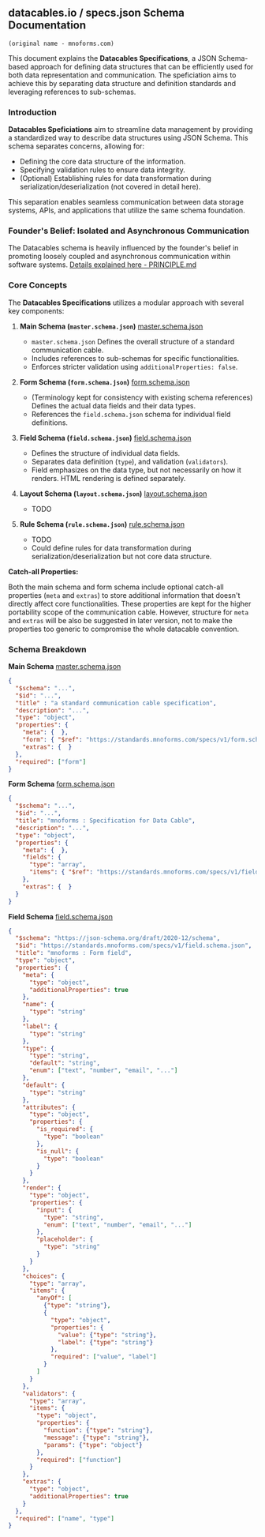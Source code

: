 ## datacables.io / specs.json Schema Documentation
`(original name - mnoforms.com)`

This document explains the **Datacables Specifications**, a JSON Schema-based approach for defining data structures that can be efficiently used for both data representation and communication. The speficiation aims to achieve this by separating data structure and definition standards and leveraging references to sub-schemas.

### Introduction

**Datacables Speficiations** aim to streamline data management by providing a standardized way to describe data structures using JSON Schema. This schema separates concerns, allowing for:

* Defining the core data structure of the information.
* Specifying validation rules to ensure data integrity.
* (Optional) Establishing rules for data transformation during serialization/deserialization (not covered in detail here).

This separation enables seamless communication between data storage systems, APIs, and applications that utilize the same schema foundation.

### Founder's Belief: Isolated and Asynchronous Communication
The Datacables schema is heavily influenced by the founder's belief in promoting loosely coupled and asynchronous communication within software systems. 
[Details explained here - PRINCIPLE.md](.project/docs/PRINCIPLE.md)

### Core Concepts

The **Datacables Specifications**  utilizes a modular approach with several key components:

1. **Main Schema (`master.schema.json`)** [master.schema.json](https://standards.mnoforms.com/specs/v1/master.schema.json)
    * `master.schema.json` Defines the overall structure of a standard communication cable.
    * Includes references to sub-schemas for specific functionalities.
    * Enforces stricter validation using `additionalProperties: false`.

2. **Form Schema (`form.schema.json`)** [form.schema.json](https://standards.mnoforms.com/specs/v1/form.schema.json)
    * (Terminology kept for consistency with existing schema references) Defines the actual data fields and their data types.
    * References the `field.schema.json` schema for individual field definitions.

3. **Field Schema (`field.schema.json`)** [field.schema.json](https://standards.mnoforms.com/specs/v1/field.schema.json)
    * Defines the structure of individual data fields.
    * Separates data definition (`type`), and validation (`validators`).
    * Field emphasizes on the data type, but not necessarily on how it renders. HTML rendering is defined separately.

4. **Layout Schema (`layout.schema.json`)** [layout.schema.json](https://standards.mnoforms.com/specs/v1/layout.schema.json)
    * TODO    
    
5. **Rule Schema (`rule.schema.json`)** [rule.schema.json](https://standards.mnoforms.com/specs/v1/rule.schema.json)
    * TODO 
    * Could define rules for data transformation during serialization/deserialization but not core data structure.

**Catch-all Properties:**

Both the main schema and form schema include optional catch-all properties (`meta` and `extras`) to store additional information that doesn't directly affect core functionalities.
These properties are kept for the higher portability scope of the communication cable. However, structure for `meta` and `extras` will be also be suggested in later version, not to make the properties too generic to compromise the whole datacable convention.

### Schema Breakdown

**Main Schema** [master.schema.json](specs/v1/master.schema.json)

```json
{
  "$schema": "...",
  "$id": "...",
  "title" : "a standard communication cable specification",
  "description": "...",
  "type": "object",
  "properties": {
    "meta": {  },
    "form": { "$ref": "https://standards.mnoforms.com/specs/v1/form.schema.json" },
    "extras": {  }
  },
  "required": ["form"]
}
```

**Form Schema** [form.schema.json](specs/v1/form.schema.json)

```json
{
  "$schema": "...",
  "$id": "...",
  "title": "mnoforms : Specification for Data Cable",
  "description": "...",
  "type": "object",
  "properties": {
    "meta": {  },
    "fields": {
      "type": "array",
      "items": { "$ref": "https://standards.mnoforms.com/specs/v1/field.schema.json" }
    },
    "extras": {  }
  }
}
```

**Field Schema** [field.schema.json](specs/v1/field.schema.json)

```json
{
  "$schema": "https://json-schema.org/draft/2020-12/schema",
  "$id": "https://standards.mnoforms.com/specs/v1/field.schema.json",
  "title": "mnoforms : Form field",
  "type": "object",
  "properties": {
    "meta": {
      "type": "object",
      "additionalProperties": true
    },
    "name": {
      "type": "string"
    },
    "label": {
      "type": "string"
    },
    "type": {
      "type": "string",
      "default": "string",
      "enum": ["text", "number", "email", "..."]
    },
    "default": {
      "type": "string"
    },
    "attributes": {
      "type": "object",
      "properties": {
        "is_required": {
          "type": "boolean"
        },
        "is_null": {
          "type": "boolean"
        }
      }
    },
    "render": {
      "type": "object",
      "properties": {
        "input": {
          "type": "string",
          "enum": ["text", "number", "email", "..."]
        },
        "placeholder": {
          "type": "string"
        }
      }
    },
    "choices": {
      "type": "array",
      "items": {
        "anyOf": [
          {"type": "string"},
          {
            "type": "object",
            "properties": {
              "value": {"type": "string"},
              "label": {"type": "string"}
            },
            "required": ["value", "label"]
          }
        ]
      }
    },
    "validators": {
      "type": "array",
      "items": {
        "type": "object",
        "properties": {
          "function": {"type": "string"},
          "message": {"type": "string"},
          "params": {"type": "object"}
        },
        "required": ["function"]
      }
    },
    "extras": {
      "type": "object",
      "additionalProperties": true
    }
  },
  "required": ["name", "type"]
}
```

